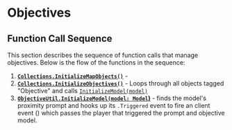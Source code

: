 # Objectives

## Function Call Sequence

This section describes the sequence of function calls that manage objectives. Below is the flow of the functions in the sequence:

1. **[``Collections.InitializeMapObjects()``](../Server/Collections.md)** - 
2. **[``Collections.InitializeObjectives()``](../Server/Collections.md)** - Loops through all objects tagged "Objective" and calls [``InitializeModel(model)``](../Server/ObjectiveUtil.md)
3. **[``ObjectiveUtil.InitializeModel(model: Model``)](../Server/ObjectiveUtil.md)** - finds the model's proximity prompt and hooks up its ``.Triggered`` event to fire an client event () which passes the player that triggered the prompt and objective model.
